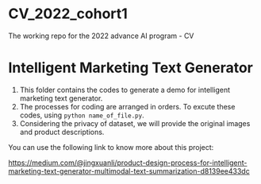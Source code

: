 # CV_2022_cohort1
The working repo for the 2022 advance AI program - CV

# Intelligent Marketing Text Generator
1. This folder contains the codes to generate a demo for intelligent marketing text generator. 
2. The processes for coding are arranged in orders. To excute these codes, using `python name_of_file.py`.
3. Considering the privacy of dataset, we will provide the original images and product descriptions.

You can use the following link to know more about this project:

https://medium.com/@jingxuanli/product-design-process-for-intelligent-marketing-text-generator-multimodal-text-summarization-d8139ee433dc
